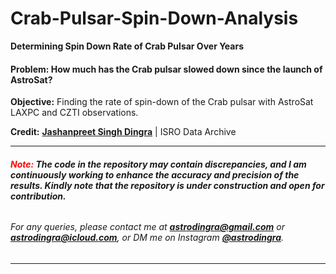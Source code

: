 
# **Crab-Pulsar-Spin-Down-Analysis**

**Determining Spin Down Rate of Crab Pulsar Over Years**

#### **Problem: How much has the Crab pulsar slowed down since the launch of AstroSat?**

**Objective:** Finding the rate of spin-down of the Crab pulsar with AstroSat LAXPC and CZTI observations.

**Credit:** [**Jashanpreet Singh Dingra**](https://astrodingra.github.io) | ISRO Data Archive

---
###### **<span style="color:red">Note:</span> The code in the repository may contain discrepancies, and I am continuously working to enhance the accuracy and precision of the results. Kindly note that the repository is under construction and open for contribution.**

###### For any queries, please contact me at **astrodingra@gmail.com** or **astrodingra@icloud.com**, or DM me on Instagram [**@astrodingra**](https://www.instagram.com/astrodingra).

---


